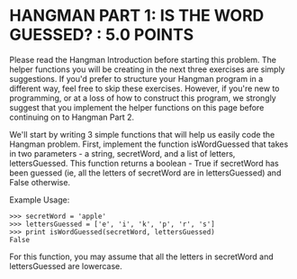 HANGMAN PART 1: IS THE WORD GUESSED? : 5.0 POINTS
=================================================

Please read the Hangman Introduction before starting this problem. The helper functions you will be creating in the next three exercises are simply suggestions. If you'd prefer to structure your Hangman program in a different way, feel free to skip these exercises. However, if you're new to programming, or at a loss of how to construct this program, we strongly suggest that you implement the helper functions on this page before continuing on to Hangman Part 2.

We'll start by writing 3 simple functions that will help us easily code the Hangman problem. First, implement the function isWordGuessed that takes in two parameters - a string, secretWord, and a list of letters, lettersGuessed. This function returns a boolean - True if secretWord has been guessed (ie, all the letters of secretWord are in lettersGuessed) and False otherwise.

Example Usage:

    >>> secretWord = 'apple'
    >>> lettersGuessed = ['e', 'i', 'k', 'p', 'r', 's']
    >>> print isWordGuessed(secretWord, lettersGuessed)
    False

For this function, you may assume that all the letters in secretWord and lettersGuessed are lowercase.
